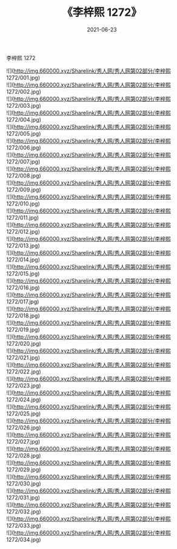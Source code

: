 ﻿---
layout: post
title:  《李梓熙 1272》
date:   2021-06-23
img: http://img.660000.xyz/Sharelink/秀人网/秀人网第02部分/李梓熙 1272/000.jpg
categories: [美女, 清纯, 唯美]
---

李梓熙 1272

  ![](http://img.660000.xyz/Sharelink/秀人网/秀人网第02部分/李梓熙 1272/001.jpg) <br> ![](http://img.660000.xyz/Sharelink/秀人网/秀人网第02部分/李梓熙 1272/002.jpg) <br> ![](http://img.660000.xyz/Sharelink/秀人网/秀人网第02部分/李梓熙 1272/003.jpg) <br> ![](http://img.660000.xyz/Sharelink/秀人网/秀人网第02部分/李梓熙 1272/004.jpg) <br> ![](http://img.660000.xyz/Sharelink/秀人网/秀人网第02部分/李梓熙 1272/005.jpg) <br> ![](http://img.660000.xyz/Sharelink/秀人网/秀人网第02部分/李梓熙 1272/006.jpg) <br> ![](http://img.660000.xyz/Sharelink/秀人网/秀人网第02部分/李梓熙 1272/007.jpg) <br> ![](http://img.660000.xyz/Sharelink/秀人网/秀人网第02部分/李梓熙 1272/008.jpg) <br> ![](http://img.660000.xyz/Sharelink/秀人网/秀人网第02部分/李梓熙 1272/009.jpg) <br> ![](http://img.660000.xyz/Sharelink/秀人网/秀人网第02部分/李梓熙 1272/010.jpg) <br> ![](http://img.660000.xyz/Sharelink/秀人网/秀人网第02部分/李梓熙 1272/011.jpg) <br> ![](http://img.660000.xyz/Sharelink/秀人网/秀人网第02部分/李梓熙 1272/012.jpg) <br> ![](http://img.660000.xyz/Sharelink/秀人网/秀人网第02部分/李梓熙 1272/013.jpg) <br> ![](http://img.660000.xyz/Sharelink/秀人网/秀人网第02部分/李梓熙 1272/014.jpg) <br> ![](http://img.660000.xyz/Sharelink/秀人网/秀人网第02部分/李梓熙 1272/015.jpg) <br> ![](http://img.660000.xyz/Sharelink/秀人网/秀人网第02部分/李梓熙 1272/016.jpg) <br> ![](http://img.660000.xyz/Sharelink/秀人网/秀人网第02部分/李梓熙 1272/017.jpg) <br> ![](http://img.660000.xyz/Sharelink/秀人网/秀人网第02部分/李梓熙 1272/018.jpg) <br> ![](http://img.660000.xyz/Sharelink/秀人网/秀人网第02部分/李梓熙 1272/019.jpg) <br> ![](http://img.660000.xyz/Sharelink/秀人网/秀人网第02部分/李梓熙 1272/020.jpg) <br> ![](http://img.660000.xyz/Sharelink/秀人网/秀人网第02部分/李梓熙 1272/021.jpg) <br> ![](http://img.660000.xyz/Sharelink/秀人网/秀人网第02部分/李梓熙 1272/022.jpg) <br> ![](http://img.660000.xyz/Sharelink/秀人网/秀人网第02部分/李梓熙 1272/023.jpg) <br> ![](http://img.660000.xyz/Sharelink/秀人网/秀人网第02部分/李梓熙 1272/024.jpg) <br> ![](http://img.660000.xyz/Sharelink/秀人网/秀人网第02部分/李梓熙 1272/025.jpg) <br> ![](http://img.660000.xyz/Sharelink/秀人网/秀人网第02部分/李梓熙 1272/026.jpg) <br> ![](http://img.660000.xyz/Sharelink/秀人网/秀人网第02部分/李梓熙 1272/027.jpg) <br> ![](http://img.660000.xyz/Sharelink/秀人网/秀人网第02部分/李梓熙 1272/028.jpg) <br> ![](http://img.660000.xyz/Sharelink/秀人网/秀人网第02部分/李梓熙 1272/029.jpg) <br> ![](http://img.660000.xyz/Sharelink/秀人网/秀人网第02部分/李梓熙 1272/030.jpg) <br> ![](http://img.660000.xyz/Sharelink/秀人网/秀人网第02部分/李梓熙 1272/031.jpg) <br> ![](http://img.660000.xyz/Sharelink/秀人网/秀人网第02部分/李梓熙 1272/032.jpg) <br> ![](http://img.660000.xyz/Sharelink/秀人网/秀人网第02部分/李梓熙 1272/033.jpg) <br> ![](http://img.660000.xyz/Sharelink/秀人网/秀人网第02部分/李梓熙 1272/034.jpg) <br>